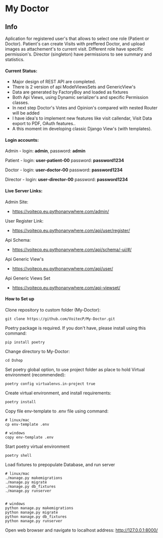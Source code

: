 # My Doctor 

## Info
Aplication  for registered user's that allows to select one role (Patient or Doctor).
Patient's can create Visits with preffered Doctor, and upload images as attachement's to current visit. Different role have specific permission's. Director (singleton) have permissions to see summary and statistics.


#### Current Status:
- Major design of REST API are completed. 
- There is 2 version of api ModelViewsSets and GenericView's
- Data are generated by FactoryBoy and loaded as fixtures
- Both Api Views, using Dynamic serializer's and specific Permission classes.
- In next step Doctor's Votes and Opinion's compared with nested Router will be added
- I have idea's to implement new features like visit callendar, Visit Data export to PDF, OAuth features..
- A this moment im developing classic Django View's (with templates).

#### Login accounts:
Admin - login: **admin**,  password: **admin**

Patient - login: **user-patient-00**  password: **password1234** 

Doctor - login: **user-doctor-00**  password: **password1234**

Director - login: **user-director-00**  password: **password1234**


#### Live Server Links:
Admin Site:  
- https://voitecp.eu.pythonanywhere.com/admin/

User Register Link:
- https://voitecp.eu.pythonanywhere.com/api/user/register/

Api Schema:
- https://voitecp.eu.pythonanywhere.com/api/schema/-ui/#/

Api Generic View's
- https://voitecp.eu.pythonanywhere.com/api/user/

Api Generic Views Set
- https://voitecp.eu.pythonanywhere.com/api-viewset/


#### How to Set up

Clone repository to custom folder (My-Doctor):
```
git clone https://github.com/VoitecP/My-Doctor.git
```
Poetry package is required. If you don't have, please install using this command:
```
pip install poetry
```
Change directory to My-Doctor:
```
cd Dshop
```
Set poetry global option, to use project folder as place to hold Virtual environment (recommended):
```
poetry config virtualenvs.in-project true
```
Create virtual environment, and install requirements:
```
poetry install
```
Copy file env-template to .env file using command:
```
# linux/mac
cp env-template .env

# windows
copy env-template .env
```
Start poetry virtual environment
```
poetry shell
```

Load fixtures to prepopulate Database, and run server

```
# linux/mac
./manage.py makemigrations
./manage.py migrate 
./manage.py db_fixtures
./manage.py runserver


# windows
python manage.py makemigrations
python manage.py migrate
python manage.py db_fixtures
python manage.py runserver
```


Open web browser and navigate to localhost address:  http://127.0.0.1:8000/ 

